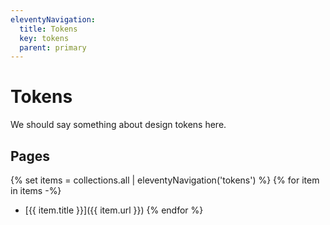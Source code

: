 ```yaml
---
eleventyNavigation:
  title: Tokens
  key: tokens
  parent: primary
---
```


# Tokens

We should say something about design tokens here.

## Pages
{% set items = collections.all | eleventyNavigation('tokens') %}
{% for item in items -%}
- [{{ item.title }}]({{ item.url }})
{% endfor %}

